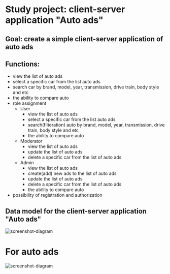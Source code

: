 # Study project: client-server application "Auto ads"

## Goal: create a simple client-server application of auto ads

## Functions:
- view the list of auto ads
- select a specific car from the list auto ads
- search car by brand, model, year, transmission, drive train, body style and etc
- the ability to compare auto
- role assignment 
  - User
    - view the list of auto ads
    - select a specific car from the list auto ads
    - search(filteration) auto by brand, model, year, transmission, drive train, body style and etc
    - the ability to compare auto
  - Moderator
    - view the list of auto ads
    - update the list of auto ads
    - delete a specific car from the list of auto ads 
  - Admin
    - view the list of auto ads
    - create(add) new ads to the list of auto ads
    - update the list of auto ads
    - delete a specific car from the list of auto ads 
    - the ability to compare auto
- possibility of registration and authorization

## Data model for the client-server application "Auto ads"
![screenshot-diagram](https://user-images.githubusercontent.com/71659506/108228392-df70d180-714f-11eb-9553-3fc005151973.JPG)
# For auto ads
![screenshot-diagram](https://github.com/VSemenovykh/Backend-AutoAdsApp/raw/main/C:/MyFilesByEdu/Necracker/AutoAdsApp/Diagrams/Untitled-Diagram-autoads.png)
